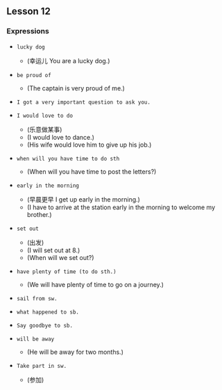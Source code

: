 ## Lesson 12

### Expressions

- `lucky dog`
  - (幸运儿 You are a lucky dog.)

- `be proud of`
  - (The captain is very proud of me.)

- `I got a very important question to ask you.`

- `I would love to do`
  - (乐意做某事)
  - (I would love to dance.)
  - (His wife would love him to give up his job.)

- `when will you have time to do sth`
  - (When will you have time to post the letters?)

- `early in the morning`
  - (早晨更早 I get up early in the morning.)
  - (I have to arrive at the station early in the morning to welcome my brother.)

- `set out`
  - (出发)
  - (I will set out at 8.)
  - (When will we set out?)

- `have plenty of time (to do sth.)`
  - (We will have plenty of time to go on a journey.)

- `sail from sw.`

- `what happened to sb.`

- `Say goodbye to sb.`

- `will be away`
  - (He will be away for two months.)

- `Take part in sw.`
  - (参加)